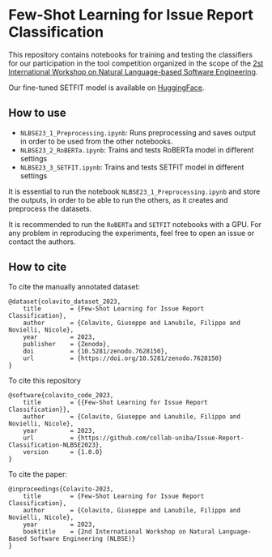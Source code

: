 # Few-Shot Learning for Issue Report Classification

This repository contains notebooks for training and testing the classifiers for our participation in the tool competition organized in the scope of the [2st International Workshop on Natural Language-based Software Engineering](https://nlbse2023.github.io/).

Our fine-tuned SETFIT model is available on [HuggingFace](https://huggingface.co/PeppoCola/FewShotIssueClassifier-NLBSE23).

## How to use

- `NLBSE23_1_Preprocessing.ipynb`: Runs preprocessing and saves output in order to be used from the other notebooks.
- `NLBSE23_2_RoBERTa.ipynb`: Trains and tests RoBERTa model in different settings
- `NLBSE23_3_SETFIT.ipynb`: Trains and tests SETFIT model in different settings

It is essential to run the notebook `NLBSE23_1_Preprocessing.ipynb` and store the outputs, in order to be able to run the others, as it creates and preprocess the datasets.

It is recommended to run the `RoBERTa` and `SETFIT` notebooks with a GPU.
For any problem in reproducing the experiments, feel free to open an issue or contact the authors.

## How to cite

To cite the manually annotated dataset:
```
@dataset{colavito_dataset_2023,
	title        = {Few-Shot Learning for Issue Report Classification},
	author       = {Colavito, Giuseppe and Lanubile, Filippo and Novielli, Nicole},
	year         = 2023,
	publisher    = {Zenodo},
	doi          = {10.5281/zenodo.7628150},
	url          = {https://doi.org/10.5281/zenodo.7628150}
}
```

To cite this repository
```
@software{colavito_code_2023,
	title        = {{Few-Shot Learning for Issue Report Classification}},
	author       = {Colavito, Giuseppe and Lanubile, Filippo and Novielli, Nicole},
	year         = 2023,
	url          = {https://github.com/collab-uniba/Issue-Report-Classification-NLBSE2023},
	version      = {1.0.0}
}
```

To cite the paper:
```
@inproceedings{Colavito-2023,
	title        = {Few-Shot Learning for Issue Report Classification},
	author       = {Colavito, Giuseppe and Lanubile, Filippo and Novielli, Nicole},
	year         = 2023,
	booktitle    = {2nd International Workshop on Natural Language-Based Software Engineering (NLBSE)}
}

```
